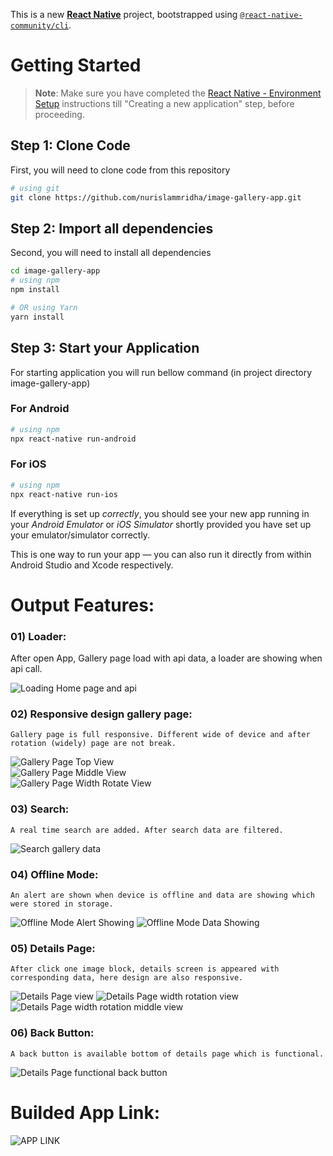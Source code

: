 This is a new [**React Native**](https://reactnative.dev) project, bootstrapped using [`@react-native-community/cli`](https://github.com/react-native-community/cli).

# Getting Started

> **Note**: Make sure you have completed the [React Native - Environment Setup](https://reactnative.dev/docs/environment-setup) instructions till "Creating a new application" step, before proceeding.

## Step 1: Clone Code

First, you will need to clone code from this repository

```bash
# using git
git clone https://github.com/nurislammridha/image-gallery-app.git

```

## Step 2: Import all dependencies

Second, you will need to install all dependencies

```bash
cd image-gallery-app
# using npm
npm install

# OR using Yarn
yarn install
```

## Step 3: Start your Application

For starting application you will run bellow command (in project directory image-gallery-app)

### For Android

```bash
# using npm
npx react-native run-android

```

### For iOS

```bash
# using npm
npx react-native run-ios

```

If everything is set up _correctly_, you should see your new app running in your _Android Emulator_ or _iOS Simulator_ shortly provided you have set up your emulator/simulator correctly.

This is one way to run your app — you can also run it directly from within Android Studio and Xcode respectively.

# Output Features:

### 01) Loader:

After open App, Gallery page load with api data, a loader are showing when api call.

![Loading Home page and api](./assets/images/1_Loading_Api.png)

### 02) Responsive design gallery page:

    Gallery page is full responsive. Different wide of device and after rotation (widely) page are not break.

![Gallery Page Top View](./assets/images/2_Gallery_Page_Top.png)  
![Gallery Page Middle View](./assets/images/3_Gallery_Page_Bottom.png)  
![Gallery Page Width Rotate View](./assets/images/4_Gallery_Page_After_Rotation.png)

### 03) Search:

    A real time search are added. After search data are filtered.

![Search gallery data](./assets/images/5_Search_In_Gallery_Page.png)

### 04) Offline Mode:

    An alert are shown when device is offline and data are showing which were stored in storage.

![Offline Mode Alert Showing](./assets/images/6_Offline_Mode.png)
![Offline Mode Data Showing](./assets/images/7_Offline_Mode_Data_Showing.png)

### 05) Details Page:

    After click one image block, details screen is appeared with corresponding data, here design are also responsive.

![Details Page view](./assets/images/8_Details_Page.png)
![Details Page width rotation view](./assets/images/9.0_Details_Page_Rotate.png)
![Details Page width rotation middle view](./assets/images/9.1_Details_Page_Rotate.png)

### 06) Back Button:

    A back button is available bottom of details page which is functional.

![Details Page functional back button](./assets/images/9.2_Back_Button.png)

# Builded App Link:

![APP LINK](https://drive.google.com/file/d/1S21JVphyEnhPeee8MtY4SJ0t5OYjhCEF/view?usp=drive_link)
